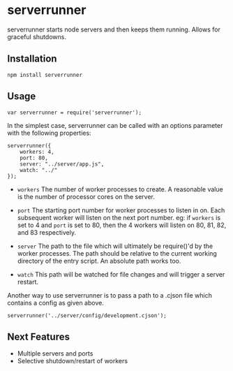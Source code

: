 serverrunner
============

serverrunner starts node servers and then keeps them running. Allows for graceful shutdowns.


Installation
------------

    npm install serverrunner


Usage
-----

    var serverrunner = require('serverrunner');

In the simplest case, serverrunner can be called with an options parameter with
the following properties:

    serverrunner({
        workers: 4,
        port: 80,
        server: "../server/app.js",
        watch: "../"
    });

  - `workers`
  The number of worker processes to create. A reasonable value is the number of
  processor cores on the server.

  - `port`
  The starting port number for worker processes to listen in on. Each subsequent
  worker will listen on the next port number. eg: if `workers` is set to 4 and
  `port` is set to 80, then the 4 workers will listen on 80, 81, 82, and 83
  respectively.

  - `server`
  The path to the file which will ultimately be require()'d by the worker
  processes. The path should be relative to the current working directory of the
  entry script. An absolute path works too.

  - `watch`
  This path will be watched for file changes and will trigger a server restart.


Another way to use serverrunner is to pass a path to a .cjson file which
contains a config as given above.

    serverrunner('../server/config/development.cjson');


Next Features
-------------

  * Multiple servers and ports
  * Selective shutdown/restart of workers
